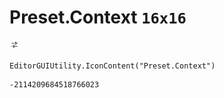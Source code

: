 # Preset.Context `16x16`
<img src="/img/Preset.Context.png" width=16 height=16>

``` CSharp
EditorGUIUtility.IconContent("Preset.Context")
```
```
-2114209684518766023
```
